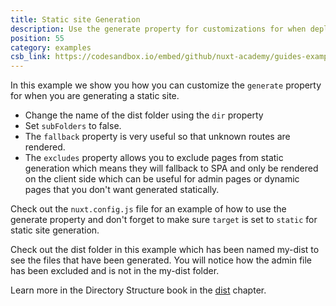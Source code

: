 ```yaml
---
title: Static site Generation
description: Use the generate property for customizations for when deploying static sites
position: 55
category: examples
csb_link: https://codesandbox.io/embed/github/nuxt-academy/guides-examples/tree/master/04_directory_structure/05_dist
---
```


In this example we show you how you can customize the `generate` property for when you are generating a static site.

- Change the name of the dist folder using the `dir` property
- Set `subFolders` to false.
- The `fallback` property is very useful so that unknown routes are rendered.
- The `excludes` property allows you to exclude pages from static generation which means they will fallback to SPA and only be rendered on the client side which can be useful for admin pages or dynamic pages that you don't want generated statically.

Check out the `nuxt.config.js` file for an example of how to use the generate property and don't forget to make sure `target` is set to `static` for static site generation.

Check out the dist folder in this example which has been named my-dist to see the files that have been generated. You will notice how the admin file has been excluded and is not in the my-dist folder.

<base-alert type="next">

Learn more in the Directory Structure book in the [dist](/guides/directory-structure/dist) chapter.

</base-alert>

<code-sandbox :src="csb_link"></code-sandbox>
